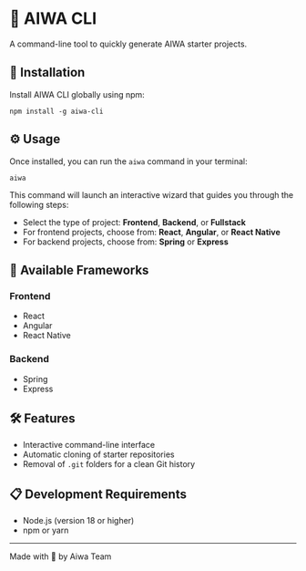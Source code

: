 <!DOCTYPE html>
<html lang="en">
<head>
  <meta charset="UTF-8">
</head>
<body>
  <h1>🚀 AIWA CLI</h1>
  <p>A command-line tool to quickly generate AIWA starter projects.</p>


  <h2>🧭 Installation</h2>
  <p>Install AIWA CLI globally using npm:</p>
  <pre><code>npm install -g aiwa-cli</code></pre>


  <h2>⚙️ Usage</h2>
  <p>Once installed, you can run the <code>aiwa</code> command in your terminal:</p>
  <pre><code>aiwa</code></pre>
  <p>This command will launch an interactive wizard that guides you through the following steps:</p>
  <ul>
    <li>Select the type of project: <strong>Frontend</strong>, <strong>Backend</strong>, or <strong>Fullstack</strong></li>
    <li>For frontend projects, choose from: <strong>React</strong>, <strong>Angular</strong>, or <strong>React Native</strong></li>
    <li>For backend projects, choose from: <strong>Spring</strong> or <strong>Express</strong></li>
  </ul>

  <h2>🧱 Available Frameworks</h2>
  <h3>Frontend</h3>
  <ul>
    <li>React</li>
    <li>Angular</li>
    <li>React Native</li>
  </ul>

  <h3>Backend</h3>
  <ul>
    <li>Spring</li>
    <li>Express</li>
  </ul>


  <h2>🛠 Features</h2>
  <ul>
    <li>Interactive command-line interface</li>
    <li>Automatic cloning of starter repositories</li>
    <li>Removal of <code>.git</code> folders for a clean Git history</li>
  </ul>


  <h2>📋 Development Requirements</h2>
  <ul>
    <li>Node.js (version 18 or higher)</li>
    <li>npm or yarn</li>
  </ul>
</body>
<hr/>
    <p>Made with 💙 by Aiwa Team</p>
</html>
